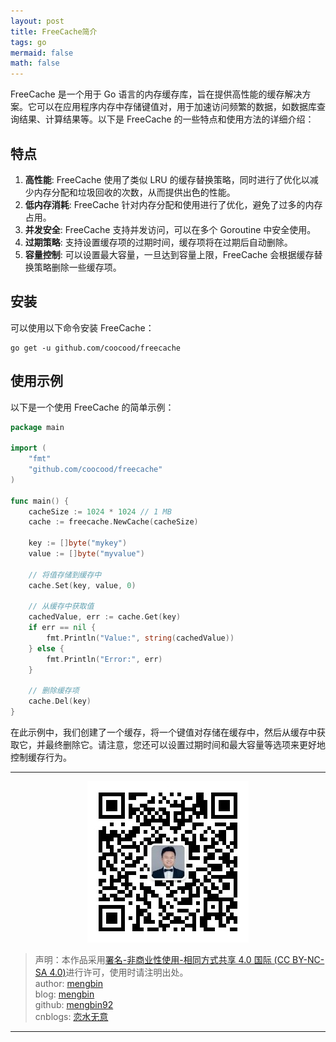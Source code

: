 ```yaml
---
layout: post
title: FreeCache简介
tags: go
mermaid: false
math: false
---  
```


FreeCache 是一个用于 Go 语言的内存缓存库，旨在提供高性能的缓存解决方案。它可以在应用程序内存中存储键值对，用于加速访问频繁的数据，如数据库查询结果、计算结果等。以下是 FreeCache 的一些特点和使用方法的详细介绍：

## 特点

1. **高性能**: FreeCache 使用了类似 LRU 的缓存替换策略，同时进行了优化以减少内存分配和垃圾回收的次数，从而提供出色的性能。
2. **低内存消耗**: FreeCache 针对内存分配和使用进行了优化，避免了过多的内存占用。
3. **并发安全**: FreeCache 支持并发访问，可以在多个 Goroutine 中安全使用。
4. **过期策略**: 支持设置缓存项的过期时间，缓存项将在过期后自动删除。
5. **容量控制**: 可以设置最大容量，一旦达到容量上限，FreeCache 会根据缓存替换策略删除一些缓存项。

## 安装

可以使用以下命令安装 FreeCache：

```shell
go get -u github.com/coocood/freecache
```

## 使用示例

以下是一个使用 FreeCache 的简单示例：

```go
package main

import (
    "fmt"
    "github.com/coocood/freecache"
)

func main() {
    cacheSize := 1024 * 1024 // 1 MB
    cache := freecache.NewCache(cacheSize)

    key := []byte("mykey")
    value := []byte("myvalue")

    // 将值存储到缓存中
    cache.Set(key, value, 0)

    // 从缓存中获取值
    cachedValue, err := cache.Get(key)
    if err == nil {
        fmt.Println("Value:", string(cachedValue))
    } else {
        fmt.Println("Error:", err)
    }

    // 删除缓存项
    cache.Del(key)
}
```

在此示例中，我们创建了一个缓存，将一个键值对存储在缓存中，然后从缓存中获取它，并最终删除它。请注意，您还可以设置过期时间和最大容量等选项来更好地控制缓存行为。

---

<div align="center">
  <img src="../img/qrcode_wechat.jpg" alt="孟斯特">
</div>

> 声明：本作品采用[署名-非商业性使用-相同方式共享 4.0 国际 (CC BY-NC-SA 4.0)](https://creativecommons.org/licenses/by-nc-sa/4.0/deed.zh)进行许可，使用时请注明出处。  
> author: [mengbin](mengbin1992@outlook.com)  
> blog: [mengbin](https://mengbin.top)  
> github: [mengbin92](https://mengbin92.github.io/)  
> cnblogs: [恋水无意](https://www.cnblogs.com/lianshuiwuyi/)  

---
